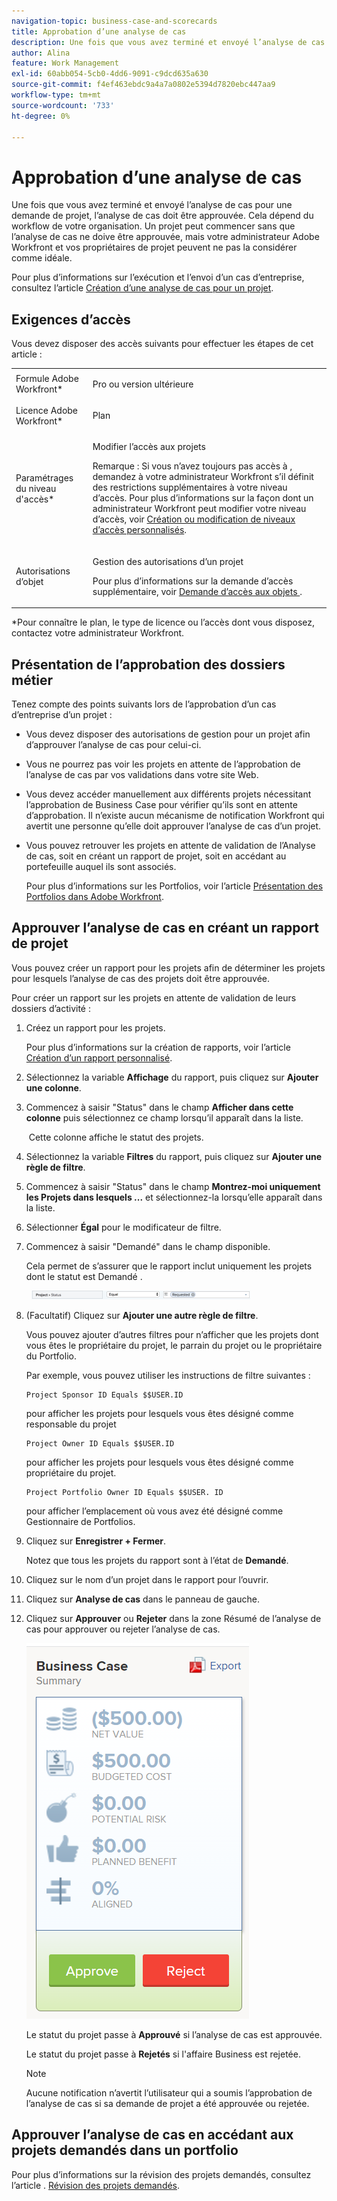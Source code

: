 ```yaml
---
navigation-topic: business-case-and-scorecards
title: Approbation d’une analyse de cas
description: Une fois que vous avez terminé et envoyé l’analyse de cas pour une demande de projet, l’analyse de cas doit être approuvée. Cela dépend du workflow de votre organisation. Un projet peut commencer sans que l’analyse de cas ne doive être approuvée, mais votre administrateur Adobe Workfront et vos propriétaires de projet peuvent ne pas la considérer comme idéale.
author: Alina
feature: Work Management
exl-id: 60abb054-5cb0-4dd6-9091-c9dcd635a630
source-git-commit: f4ef463ebdc9a4a7a0802e5394d7820ebc447aa9
workflow-type: tm+mt
source-wordcount: '733'
ht-degree: 0%

---
```


# Approbation d’une analyse de cas

Une fois que vous avez terminé et envoyé l’analyse de cas pour une demande de projet, l’analyse de cas doit être approuvée. Cela dépend du workflow de votre organisation. Un projet peut commencer sans que l’analyse de cas ne doive être approuvée, mais votre administrateur Adobe Workfront et vos propriétaires de projet peuvent ne pas la considérer comme idéale. 

Pour plus d’informations sur l’exécution et l’envoi d’un cas d’entreprise, consultez l’article [Création d’une analyse de cas pour un projet](../../../manage-work/projects/define-a-business-case/create-business-case.md).

## Exigences d’accès

Vous devez disposer des accès suivants pour effectuer les étapes de cet article :

<table style="table-layout:auto"> 
 <col> 
 <col> 
 <tbody> 
  <tr> 
   <td role="rowheader">Formule Adobe Workfront*</td> 
   <td> <p>Pro ou version ultérieure</p> </td> 
  </tr> 
  <tr> 
   <td role="rowheader">Licence Adobe Workfront*</td> 
   <td> <p>Plan </p> </td> 
  </tr> 
  <tr> 
   <td role="rowheader">Paramétrages du niveau d'accès*</td> 
   <td> <p>Modifier l’accès aux projets</p> <p>Remarque : Si vous n’avez toujours pas accès à , demandez à votre administrateur Workfront s’il définit des restrictions supplémentaires à votre niveau d’accès. Pour plus d’informations sur la façon dont un administrateur Workfront peut modifier votre niveau d’accès, voir <a href="../../../administration-and-setup/add-users/configure-and-grant-access/create-modify-access-levels.md" class="MCXref xref">Création ou modification de niveaux d’accès personnalisés</a>.</p> </td> 
  </tr> 
  <tr> 
   <td role="rowheader">Autorisations d’objet</td> 
   <td> <p>Gestion des autorisations d’un projet</p> <p>Pour plus d’informations sur la demande d’accès supplémentaire, voir <a href="../../../workfront-basics/grant-and-request-access-to-objects/request-access.md" class="MCXref xref">Demande d’accès aux objets </a>.</p> </td> 
  </tr> 
 </tbody> 
</table>

&#42;Pour connaître le plan, le type de licence ou l’accès dont vous disposez, contactez votre administrateur Workfront.

## Présentation de l’approbation des dossiers métier

Tenez compte des points suivants lors de l’approbation d’un cas d’entreprise d’un projet :

* Vous devez disposer des autorisations de gestion pour un projet afin d’approuver l’analyse de cas pour celui-ci. 
* Vous ne pourrez pas voir les projets en attente de l’approbation de l’analyse de cas par vos validations dans votre site Web.
* Vous devez accéder manuellement aux différents projets nécessitant l’approbation de Business Case pour vérifier qu’ils sont en attente d’approbation. Il n’existe aucun mécanisme de notification Workfront qui avertit une personne qu’elle doit approuver l’analyse de cas d’un projet.
* Vous pouvez retrouver les projets en attente de validation de l’Analyse de cas, soit en créant un rapport de projet, soit en accédant au portefeuille auquel ils sont associés. 

  Pour plus d’informations sur les Portfolios, voir l’article [Présentation des Portfolios dans Adobe Workfront](../../../manage-work/portfolios/portfolios-overview/portfolio-overview.md).

## Approuver l’analyse de cas en créant un rapport de projet

Vous pouvez créer un rapport pour les projets afin de déterminer les projets pour lesquels l’analyse de cas des projets doit être approuvée. 

Pour créer un rapport sur les projets en attente de validation de leurs dossiers d’activité :

1. Créez un rapport pour les projets.

   Pour plus d’informations sur la création de rapports, voir l’article [Création d’un rapport personnalisé](../../../reports-and-dashboards/reports/creating-and-managing-reports/create-custom-report.md).

1. Sélectionnez la variable **Affichage** du rapport, puis cliquez sur **Ajouter une colonne**.

1. Commencez à saisir &quot;Status&quot; dans le champ **Afficher dans cette colonne** puis sélectionnez ce champ lorsqu’il apparaît dans la liste.

    Cette colonne affiche le statut des projets.

1. Sélectionnez la variable **Filtres** du rapport, puis cliquez sur **Ajouter une règle de filtre**.

1. Commencez à saisir &quot;Status&quot; dans le champ **Montrez-moi uniquement les Projets dans lesquels ...** et sélectionnez-la lorsqu’elle apparaît dans la liste.
1. Sélectionner **Égal** pour le modificateur de filtre.
1. Commencez à saisir &quot;Demandé&quot; dans le champ disponible. 

   Cela permet de s’assurer que le rapport inclut uniquement les projets dont le statut est Demandé .

     ![request_projects_filter.png](assets/requested-projects-filter-350x14.png)

1. (Facultatif) Cliquez sur **Ajouter une autre règle de filtre**.

   Vous pouvez ajouter d’autres filtres pour n’afficher que les projets dont vous êtes le propriétaire du projet, le parrain du projet ou le propriétaire du Portfolio.

   Par exemple, vous pouvez utiliser les instructions de filtre suivantes : 

   ```
   Project Sponsor ID Equals $$USER.ID
   ```

   pour afficher les projets pour lesquels vous êtes désigné comme responsable du projet

   ```
   Project Owner ID Equals $$USER.ID
   ```

   pour afficher les projets pour lesquels vous êtes désigné comme propriétaire du projet.

   ```
   Project Portfolio Owner ID Equals $$USER. ID
   ```

   pour afficher l’emplacement où vous avez été désigné comme Gestionnaire de Portfolios. 

1. Cliquez sur **Enregistrer + Fermer**.

   Notez que tous les projets du rapport sont à l’état de **Demandé**.

1. Cliquez sur le nom d’un projet dans le rapport pour l’ouvrir.
1. Cliquez sur **Analyse de cas** dans le panneau de gauche.
1. Cliquez sur **Approuver** ou **Rejeter** dans la zone Résumé de l’analyse de cas pour approuver ou rejeter l’analyse de cas.

   ![](assets/business-case-summary-with-rp-information--1-.png)

   Le statut du projet passe à **Approuvé** si l’analyse de cas est approuvée.

   Le statut du projet passe à **Rejetés** si l&#39;affaire Business est rejetée.

   >[!NOTE]
   >
   >Aucune notification n’avertit l’utilisateur qui a soumis l’approbation de l’analyse de cas si sa demande de projet a été approuvée ou rejetée.

## Approuver l’analyse de cas en accédant aux projets demandés dans un portfolio

Pour plus d’informations sur la révision des projets demandés, consultez l’article . [Révision des projets demandés](../../../manage-work/portfolios/create-and-manage-portfolios/review-requested-projects.md).
